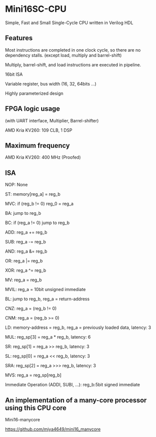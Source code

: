 # Mini16SC-CPU

Simple, Fast and Small Single-Cycle CPU written in Verilog HDL

## Features

Most instructions are completed in one clock cycle, so there are no dependency stalls. (except load, multiply and barrel-shift)

Multiply, barrel-shift, and load instructions are executed in pipeline.

16bit ISA

Variable register, bus width (16, 32, 64bits ...)

Highly parameterized design

## FPGA logic usage

(with UART interface, Multiplier, Barrel-shifter)

AMD Kria KV260: 109 CLB, 1 DSP

## Maximum frequency

AMD Kria KV260: 400 MHz (Proofed)

## ISA

NOP: None

ST: memory[reg_a] = reg_b

MVC: if (reg_b != 0) reg_0 = reg_a

BA: jump to reg_b

BC: if (reg_a != 0) jump to reg_b

ADD: reg_a += reg_b

SUB: reg_a -= reg_b

AND: reg_a &= reg_b

OR: reg_a |= reg_b

XOR: reg_a ^= reg_b

MV: reg_a = reg_b

MVIL: reg_a = 10bit unsigned immediate

BL: jump to reg_b, reg_a = return-address

CNZ: reg_a = (reg_b != 0)

CNM: reg_a = (reg_b >= 0)

LD: memory-address = reg_b, reg_a = previously loaded data, latency: 3

MUL: reg_sp[3] = reg_a * reg_b, latency: 6

SR: reg_sp[1] = reg_a >> reg_b, latency: 3

SL: reg_sp[0] = reg_a << reg_b, latency: 3

SRA: reg_sp[2] = reg_a >>> reg_b, latency: 3

MVS: reg_a = reg_sp[reg_b]

Immediate Operation (ADDI, SUBI, ...): reg_b:5bit signed immediate

## An implementation of a many-core processor using this CPU core

Mini16-manycore

https://github.com/miya4649/mini16_manycore
